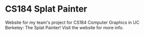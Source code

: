 # CS184 Splat Painter
Website for my team's project for CS184 Computer Graphics in UC Berkeley: The Splat Painter! Visit the website for more info.

